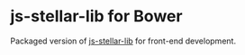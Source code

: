 # js-stellar-lib for Bower

Packaged version of [js-stellar-lib](https://github.com/stellar/js-stellar-lib) for front-end development.

